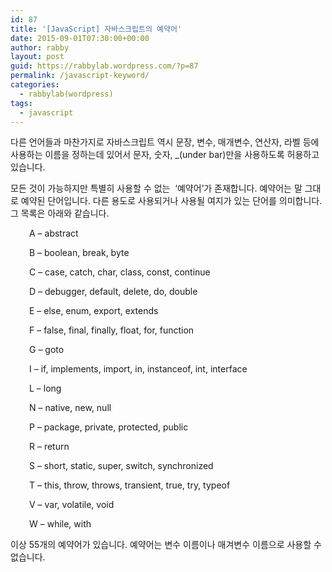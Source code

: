 ```yaml
---
id: 87
title: '[JavaScript] 자바스크립트의 예약어'
date: 2015-09-01T07:30:00+00:00
author: rabby
layout: post
guid: https://rabbylab.wordpress.com/?p=87
permalink: /javascript-keyword/
categories:
  - rabbylab(wordpress)
tags:
  - javascript
---
```

다른 언어들과 마찬가지로 자바스크립트 역시 문장, 변수, 매개변수, 연산자, 라벨 등에 사용하는 이름을 정하는데 있어서 문자, 숫자, _(under bar)만을 사용하도록 허용하고 있습니다.

모든 것이 가능하지만 특별히 사용할 수 없는  &#8216;예약어&#8217;가 존재합니다. 예약어는 말 그대로 예약된 단어입니다. 다른 용도로 사용되거나 사용될 여지가 있는 단어를 의미합니다. 그 목록은 아래와 같습니다.

<p style="padding-left:30px;">
  A &#8211; abstract
</p>

<p style="padding-left:30px;">
  B &#8211; boolean, break, byte
</p>

<p style="padding-left:30px;">
  C &#8211; case, catch, char, class, const, continue
</p>

<p style="padding-left:30px;">
  D &#8211; debugger, default, delete, do, double
</p>

<p style="padding-left:30px;">
  E &#8211; else, enum, export, extends
</p>

<p style="padding-left:30px;">
  F &#8211; false, final, finally, float, for, function
</p>

<p style="padding-left:30px;">
  G &#8211; goto
</p>

<p style="padding-left:30px;">
  I &#8211; if, implements, import, in, instanceof, int, interface
</p>

<p style="padding-left:30px;">
  L &#8211; long
</p>

<p style="padding-left:30px;">
  N &#8211; native, new, null
</p>

<p style="padding-left:30px;">
  P &#8211; package, private, protected, public
</p>

<p style="padding-left:30px;">
  R &#8211; return
</p>

<p style="padding-left:30px;">
  S &#8211; short, static, super, switch, synchronized
</p>

<p style="padding-left:30px;">
  T &#8211; this, throw, throws, transient, true, try, typeof
</p>

<p style="padding-left:30px;">
  V &#8211; var, volatile, void
</p>

<p style="padding-left:30px;">
  W &#8211; while, with
</p>

이상 55개의 예약어가 있습니다. 예약어는 변수 이름이나 매겨변수 이름으로 사용할 수 없습니다.